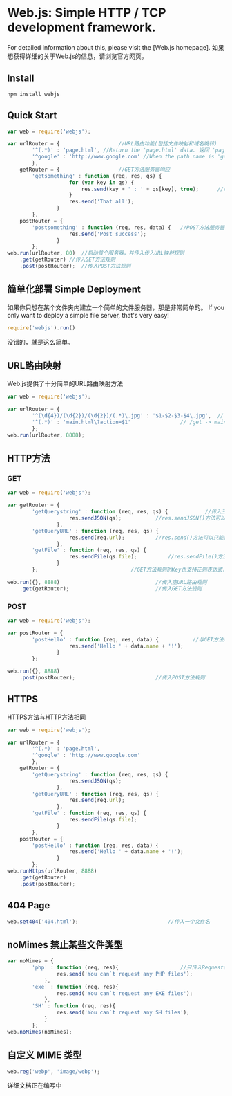 # Web.js: Simple HTTP / TCP development framework. #
For detailed information about this, please visit the [Web.js homepage].
如果想获得详细的关于Web.js的信息，请浏览官方网页。

## Install ##

```
npm install webjs
```

## Quick Start ##
```javascript
var web = require('webjs');

var urlRouter = {					//URL路由功能(包括文件映射和域名跳转)
		'^(.*)' : 'page.html', //Return the 'page.html' data. 返回 'page.html' 的数据。(支持正则表达式)
		'^google' : 'http://www.google.com' //When the path name is 'google', the browser will redirect to Google homepage.  当访问/google时，浏览器自动跳转到Google首页。
		},
    getRouter = {					//GET方法服务器响应
		'getsomething' : function (req, res, qs) {
					for (var key in qs) {
						res.send(key + ' : ' + qs[key], true);		//res.send 方法接受两个参数，第一个是需要传输的数据，第二个是确定是否保持通讯不中断，以供继续传输。
					}
					res.send('That all');
				}
		},
    postRouter = {
		'postsomething' : function (req, res, data) {	//POST方法服务器响应
					res.send('Post success');
				}
		};
web.run(urlRouter, 80)	//启动首个服务器，并传入传入URL映射规则
	.get(getRouter)	//传入GET方法规则
	.post(postRouter);	//传入POST方法规则
```

## 简单化部署 Simple Deployment ##
如果你只想在某个文件夹内建立一个简单的文件服务器，那是非常简单的。
If you only want to deploy a simple file server, that's very easy!

```javascript
require('webjs').run()
```
没错的，就是这么简单。

## URL路由映射 ##
Web.js提供了十分简单的URL路由映射方法

```javascript
var web = require('webjs');

var urlRouter = {
		'^(\d{4})/(\d{2})/(\d{2})/(.*)\.jpg' : '$1-$2-$3-$4\.jpg',	// YYYY/MM/DD/NUM.jpg -> YYYY-MM-DD-NUM.jpg
		'^(.*)' : 'main.html\?action=$1'				// /get -> main.html?action=get
		};
web.run(urlRouter, 8888);
```

## HTTP方法 ##

### GET ###

```javascript
var web = require('webjs');

var getRouter = {
		'getQuerystring' : function (req, res, qs) {			//传入三个参数，分别为Request, Response, QueryString
					res.sendJSON(qs);			//res.sendJSON()方法可以直接传入Array, Object, String的JSON对象
				},
		'getQueryURL' : function (req, res, qs) {
					res.send(req.url);			//res.send()方法可以只能传入String数据
				},
		'getFile' : function (req, res, qs) {
					res.sendFile(qs.file);			//res.sendFile()方法只能传入含有文件名的String对象，不需要'./'
				}
		};								//GET方法规则的Key也支持正则表达式，但不建议使用

web.run({}, 8888)								//传入空URL路由规则
	.get(getRouter);							//传入GET方法规则
```

### POST ###
```javascript
var web = require('webjs');

var postRouter = {
		'postHello' : function (req, res, data) {			//与GET方法规则相同，data为POST请求的数据，并非QueryString
					res.send('Hello ' + data.name + '!');
				}
		};

web.run({}, 8888)
	.post(postRouter);							//传入POST方法规则
```

## HTTPS ##
HTTPS方法与HTTP方法相同

```javascript
var web = require('webjs');

var urlRouter = {
		'^(.*)' : 'page.html',
		'^google' : 'http://www.google.com'
		},
    getRouter = {
		'getQuerystring' : function (req, res, qs) {
					res.sendJSON(qs);
				},
		'getQueryURL' : function (req, res, qs) {
					res.send(req.url);
				},
		'getFile' : function (req, res, qs) {
					res.sendFile(qs.file);	
				}
		},
    postRouter = {
		'postHello' : function (req, res, data) {
					res.send('Hello ' + data.name + '!');
				}
		};
web.runHttps(urlRouter, 8888)
	.get(getRouter)
	.post(postRouter);
```

## 404 Page ##
```javascript
web.set404('404.html');								//传入一个文件名
```

## noMimes 禁止某些文件类型 ##
```javascript
var noMimes = {
		'php' : function (req, res){					//只传入Request和Response
				res.send('You can`t request any PHP files');
			},
		'exe' : function (req, res){
				res.send('You can`t request any EXE files');
			},
		'SH' : function (req, res){
				res.send('You can`t request any SH files');
			}
		};
web.noMimes(noMimes);
```

## 自定义 MIME 类型 ##
```javascript
web.reg('webp', 'image/webp');
```


详细文档正在编写中